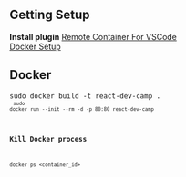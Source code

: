 ## Getting Setup

<strong>Install plugin</strong>
[Remote Container For VSCode](https://marketplace.visualstudio.com/items?itemName=ms-vscode-remote.remote-containers)<br/>
[Docker Setup](https://github.com/btholt/complete-intro-to-containers#getting-set-up)

## Docker

<code>sudo docker build -t react-dev-camp .<code><br/>
<code>sudo docker run --init --rm -d -p 80:80 react-dev-camp</code>

### Kill Docker process

<code>docker ps <container_id></code>
